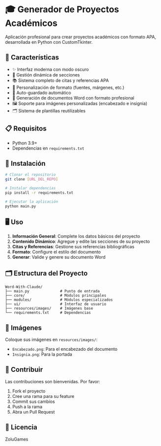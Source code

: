 # 🎓 Generador de Proyectos Académicos

Aplicación profesional para crear proyectos académicos con formato APA, desarrollada en Python con CustomTkinter.

## 🚀 Características

- ✨ Interfaz moderna con modo oscuro
- 📝 Gestión dinámica de secciones
- 📚 Sistema completo de citas y referencias APA
- 🎨 Personalización de formato (fuentes, márgenes, etc.)
- 💾 Auto-guardado automático
- 📄 Generación de documentos Word con formato profesional
- 🖼️ Soporte para imágenes personalizadas (encabezado e insignia)
- 🗂️ Sistema de plantillas reutilizables

## 📋 Requisitos

- Python 3.9+
- Dependencias en `requirements.txt`

## 🔧 Instalación

```bash
# Clonar el repositorio
git clone [URL_DEL_REPO]

# Instalar dependencias
pip install -r requirements.txt

# Ejecutar la aplicación
python main.py
```

## 🖥️ Uso

1. **Información General**: Complete los datos básicos del proyecto
2. **Contenido Dinámico**: Agregue y edite las secciones de su proyecto
3. **Citas y Referencias**: Gestione sus referencias bibliográficas
4. **Formato**: Configure el estilo del documento
5. **Generar**: Valide y genere su documento Word

## 🗂️ Estructura del Proyecto

```
Word-With-Claude/
├── main.py              # Punto de entrada
├── core/                # Módulos principales
├── modules/             # Módulos especializados
├── ui/                  # Interfaz de usuario
├── resources/images/    # Imágenes base
└── requirements.txt     # Dependencias
```

## 📸 Imágenes

Coloque sus imágenes en `resources/images/`:
- `Encabezado.png`: Para el encabezado del documento
- `Insignia.png`: Para la portada

## 🤝 Contribuir

Las contribuciones son bienvenidas. Por favor:
1. Fork el proyecto
2. Cree una rama para su feature
3. Commit sus cambios
4. Push a la rama
5. Abra un Pull Request

## 📄 Licencia

ZoluGames